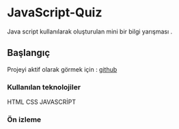 # JavaScript-Quiz

Java script kullanılarak oluşturulan mini bir bilgi yarışması .

## Başlangıç

Projeyi aktif olarak görmek için : [github ](https://www.google.com)


### Kullanılan teknolojiler

HTML CSS JAVASCRİPT

### Ön izleme
![](   )








